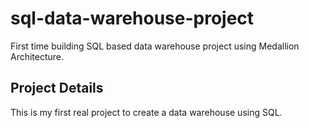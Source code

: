# sql-data-warehouse-project
First time building SQL based data warehouse project using Medallion Architecture.

## Project Details
This is my first real project to create a data warehouse using SQL.
